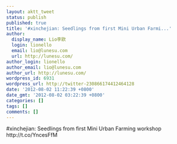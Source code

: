 ```yaml
---
layout: aktt_tweet
status: publish
published: true
title: '#xinchejian: Seedlings from first Mini Urban Farmi...'
author:
  display_name: Lio李欧
  login: lionello
  email: lio@lunesu.com
  url: http://lunesu.com/
author_login: lionello
author_email: lio@lunesu.com
author_url: http://lunesu.com/
wordpress_id: 6931
wordpress_url: http://twitter-230866174412464128
date: '2012-08-02 11:22:39 +0800'
date_gmt: '2012-08-02 03:22:39 +0800'
categories: []
tags: []
comments: []
---
```

<p>#xinchejian: Seedlings from first Mini Urban Farming workshop http:&#47;&#47;t.co&#47;YncesFfM</p>
